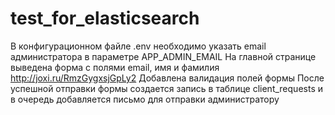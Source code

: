 # test_for_elasticsearch
В конфигурационном файле .env необходимо указать email администратора в параметре APP_ADMIN_EMAIL
На главной странице выведена форма с полями email, имя и фамилия http://joxi.ru/RmzGygxsjGpLy2
Добавлена валидация полей формы
После успешной отправки формы создается запись в таблице client_requests и в очередь добавляется письмо для отправки администратору